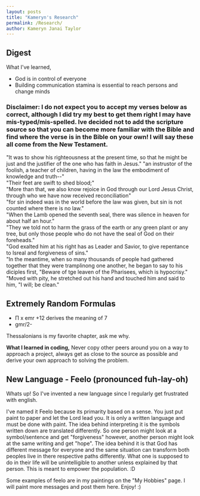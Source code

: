 ```yaml
---
layout: posts
title: "Kameryn's Research"
permalink: /Research/
author: Kameryn Janai Taylor
---
```


## Digest

What I've learned,
- God is in control of everyone
- Building communication stamina is essential to reach persons and change minds

### Disclaimer: I do not expect you to accept my verses below as correct, although I did try my best to get them right I may have mis-typed/mis-spelled. Ive decided not to add the scripture source so that you can become more familiar with the Bible and find where the verse is in the Bible on your own! I will say these all come from the New Testament.

"It was to show his righteousness at the present time, so that he might be just and the justifier of the one who has faith in Jesus." 
"an instrustor of the foolish, a teacher of children, having in the law the embodiment of knowledge and truth--"  
"Their feet are swift to shed blood;"  
"More than that, we also know rejoice in God through our Lord Jesus Christ, through who we have now received reconciliation"  
"for sin indeed was in the world before the law was given, but sin is not counted where there is no law."  
"When the Lamb opened the seventh seal, there was silence in heaven for about half an hour."  
"They we told not to harm the grass of the earth or any green plant or any tree, but only those people who do not have the seal of God on their foreheads."  
"God exalted him at his right has as Leader and Savior, to give repentance to Isreal and forgiveness of sins."  
"In the meantime, when so many thousands of people had gathered together that they were tramplinong one another, he began to say to his diciples first, "Beware of tge leaven of the Pharisees, which is hypocrisy."  
"Moved with pity, he stretched out his hand and touched him and said to him, "I will; be clean."

 
## Extremely Random Formulas
- Π x emr +12 derives the meaning of 7 
- gmr/2- 

Thessalonians is my favorite chapter, ask me why.
  
**What I learned in coding,**  Never copy other peers around you on a way to approach a project, always get as close to the source as possible and derive your own approach to solving the problem.

## New Language - Feelo (pronounced fuh-lay-oh)
Whats up! So I've invented a new language since I regularly get frustrated with english. 

I've named it Feelo because its primarity based on a sense. You just put paint to paper and let the Lord lead you. It is only a written language and must be done with paint. The idea behind interpreting it is the symbols written down are translated differently. So one person might look at a symbol/sentence and get "forgiveness" however, another person might look at the same writing and get "hope". The idea behind it is that God has different message for everyone and the same situation can transform both peoples live in there respective paths differently. What one is supposed to do in their life will be unintelligible to another unless explained by that person. This is meant to empower the population. :D

Some examples of feelo are in my paintings on the "My Hobbies" page. I will paint more messages and post them here. Enjoy! :)
